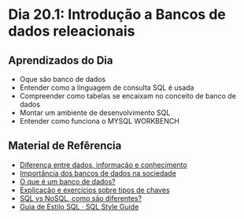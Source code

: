 # Dia 20.1: Introdução a Bancos de dados releacionais

## Aprendizados do Dia

- Oque são banco de dados
- Entender como a linguagem de consulta SQL é usada
- Compreender como tabelas se encaixam no conceito de banco de dados
- Montar um ambiente de desenvolvimento SQL
- Entender como funciona o MYSQL WORKBENCH

## Material de Refêrencia

- [Diferença entre dados, informação e conhecimento](https://www.estrategiaconcursos.com.br/blog/dados-informacao-conhecimento-uma-apresentacao/)
- [Importância dos bancos de dados na sociedade](https://tecnoblog.net/responde/banco-de-dados-importancia/)
- [O que é um banco de dados?](https://www.homehost.com.br/blog/tutoriais/mysql/o-que-e-um-banco-de-dados/)
- [Explicação e exercícios sobre tipos de chaves](https://www.blogson.com.br/chave-primaria-estrangeira-e-composta-no-mysql/)
- [SQL vs NoSQL, como são diferentes?](https://www.treinaweb.com.br/blog/sql-vs-nosql-qual-usar)
- [Guia de Estilo SQL · SQL Style Guide](https://www.sqlstyle.guide/pt-br/)